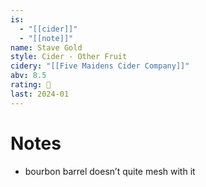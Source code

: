 ```yaml
---
is:
  - "[[cider]]"
  - "[[note]]"
name: Stave Gold
style: Cider - Other Fruit
cidery: "[[Five Maidens Cider Company]]"
abv: 8.5
rating: 🤞
last: 2024-01
---
```

# Notes
- bourbon barrel doesn’t quite mesh with it

